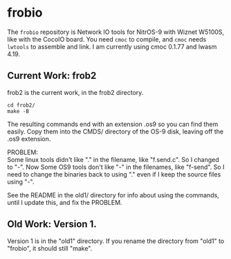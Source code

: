# frobio

The `frobio` repository is Network IO tools for NitrOS-9 with Wiznet W5100S,
like with the CocoIO board.  You need `cmoc` to compile, and `cmoc` needs
`lwtools` to assemble and link.  I am currently using cmoc 0.1.77
and lwasm 4.19.

## Current Work: frob2

frob2 is the current work, in the frob2 directory.

```
cd frob2/
make -B
```

The resulting commands end with an extension .os9 so you can find them easily.
Copy them into the CMDS/ directory of the OS-9 disk, leaving off the .os9 extension.

PROBLEM:  
Some linux tools didn't like "." in the filename, like "f.send.c".
So I changed to "-".
Now Some OS9 tools don't like "-" in the filenames, like "f-send".
So I need to change the binaries back to using "."
even if I keep the source files using "-".

See the README in the old1/ directory for info about using the commands,
until I update this, and fix the PROBLEM.

## Old Work: Version 1.

Version 1 is in the "old1" directory.
If you rename the directory from "old1" to "frobio",
it should still "make".
